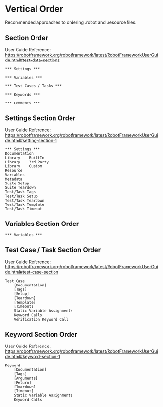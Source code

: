 # Vertical Order

Recommended approaches to ordering .robot and .resource files.

## Section Order

User Guide Reference: <https://robotframework.org/robotframework/latest/RobotFrameworkUserGuide.html#test-data-sections>

```robot
*** Settings ***

*** Variables ***

*** Test Cases / Tasks ***

*** Keywords ***

*** Comments ***

```

## Settings Section Order

User Guide Reference: <https://robotframework.org/robotframework/latest/RobotFrameworkUserGuide.html#setting-section-1>

```robot
*** Settings ***
Documentation
Library    BuiltIn
Library    3rd Party
Library    Custom
Resource
Variables
Metadata
Suite Setup
Suite Teardown
Test/Task Tags
Test/Task Setup
Test/Task Teardown
Test/Task Template
Test/Task Timeout
```

## Variables Section Order

```robot
*** Variables ***

```

## Test Case / Task Section Order

User Guide Reference: <https://robotframework.org/robotframework/latest/RobotFrameworkUserGuide.html#test-case-section>

```robot
Test Case
    [Documentation]
    [Tags]
    [Setup]
    [Teardown]
    [Template]
    [Timeout]
    Static Variable Assignments
    Keyword Calls
    Verification Keyword Call
```

## Keyword Section Order

User Guide Reference: <https://robotframework.org/robotframework/latest/RobotFrameworkUserGuide.html#keyword-section-1>

```robot
Keyword
    [Documentation]
    [Tags]
    [Arguments]
    [Return]
    [Teardown]
    [Timeout]
    Static Variable Assignments
    Keyword Calls
```
